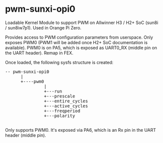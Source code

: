 # pwm-sunxi-opi0

Loadable Kernel Module to support PWM on Allwinner H3 / H2+ SoC (sun8i / sun8iw7p1). Used in Orange Pi Zero.

Provides access to PWM configuration parameters from userspace. Only exposes PWM0 (PWM1 will be added once H2+ SoC documentation is available). PWM0 is on PA5, which is exposed as UART0_RX (middle pin on the UART header). Remap in FEX.

Once loaded, the following sysfs structure is created:

<pre>
-- pwm-sunxi-opi0
      |
      +----pwm0
               |
               +---run
               +---prescale
               +---entire_cycles
               +---active_cycles
               +---freqperiod
               +---polarity
	</pre>

	
  Only supports PWM0. It's exposed via PA6, which is an Rx pin in the UART header (middle pin).
